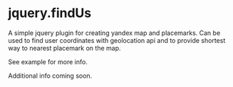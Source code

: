 # jquery.findUs
A simple jquery plugin for creating yandex map and placemarks.
Can be used to find user coordinates with geolocation api and to provide shortest way to nearest placemark on the map.

See example for more info.

Additional info coming soon.
